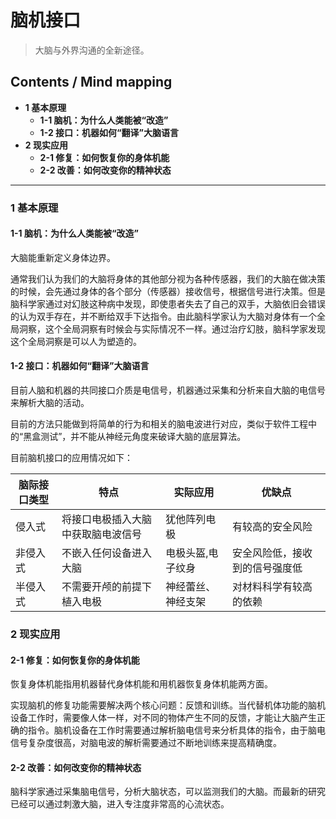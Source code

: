 # 脑机接口
> 大脑与外界沟通的全新途径。

## Contents / Mind mapping
- **1 基本原理**
  - **1-1 脑机：为什么人类能被“改造”**
  - **1-2 接口：机器如何“翻译”大脑语言**
- **2 现实应用**
  - **2-1 修复：如何恢复你的身体机能**
  - **2-2 改善：如何改变你的精神状态**

---

### 1 基本原理

#### 1-1 脑机：为什么人类能被“改造”

大脑能重新定义身体边界。

通常我们认为我们的大脑将身体的其他部分视为各种传感器，我们的大脑在做决策的时候，会先通过身体的各个部分（传感器）接收信号，根据信号进行决策。但是脑科学家通过对幻肢这种病中发现，即使患者失去了自己的双手，大脑依旧会错误的认为双手存在，并不断给双手下达指令。由此脑科学家认为大脑对身体有一个全局洞察，这个全局洞察有时候会与实际情况不一样。通过治疗幻肢，脑科学家发现这个全局洞察是可以人为塑造的。

#### 1-2 接口：机器如何“翻译”大脑语言

目前人脑和机器的共同接口介质是电信号，机器通过采集和分析来自大脑的电信号来解析大脑的活动。

目前的方法只能做到将简单的行为和相关的脑电波进行对应，类似于软件工程中的“黑盒测试”，并不能从神经元角度来破译大脑的底层算法。

目前脑机接口的应用情况如下：

|脑际接口类型|特点|实际应用|优缺点|
|     --     | -- |   --   |  --  |
|侵入式|将接口电极插入大脑中获取脑电波信号|犹他阵列电极|有较高的安全风险|
|非侵入式|不嵌入任何设备进入大脑|电极头盔,电子纹身|安全风险低，接收到的信号强度低|
|半侵入式|不需要开颅的前提下植入电极|神经蕾丝、神经支架|对材料科学有较高的依赖|



### 2 现实应用

#### 2-1 修复：如何恢复你的身体机能

恢复身体机能指用机器替代身体机能和用机器恢复身体机能两方面。

实现脑机的修复功能需要解决两个核心问题：反馈和训练。当代替机体功能的脑机设备工作时，需要像人体一样，对不同的物体产生不同的反馈，才能让大脑产生正确的指令。脑机设备在工作时需要通过解析脑电信号来分析具体的指令，由于脑电信号复杂度很高，对脑电波的解析需要通过不断地训练来提高精确度。

#### 2-2 改善：如何改变你的精神状态

脑科学家通过采集脑电信号，分析大脑状态，可以监测我们的大脑。而最新的研究已经可以通过刺激大脑，进入专注度非常高的心流状态。
